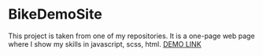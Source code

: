 # BikeDemoSite
This project is taken from one of my repositories. It is a one-page web page where I show my skills in javascript, scss, html.
[DEMO LINK](https://vladskur.github.io/BikeDemoSite/)
